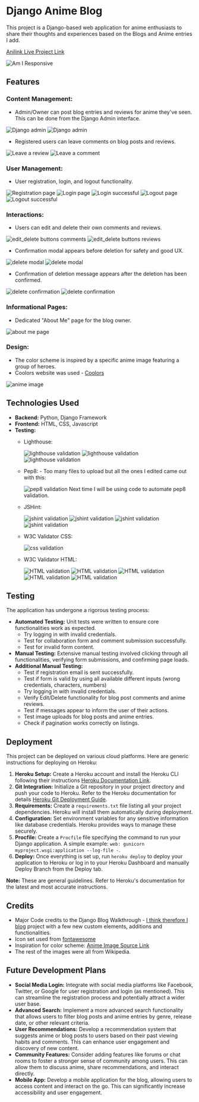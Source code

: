 # Django Anime Blog

This project is a Django-based web application for anime enthusiasts to share their thoughts and experiences based on the Blogs and Anime entries I add.

[Anilink Live Project Link](https://django-anime-blog-220e5f361309.herokuapp.com/)

![Am I Responsive](static/images/am_i_responsive.PNG)

## Features

### Content Management:
- Admin/Owner can post blog entries and reviews for anime they've seen. This can be done from the Django Admin interface.

![Django admin](static/images/django_admin_1.PNG)
![Django admin](static/images/django_admin_2.PNG)
- Registered users can leave comments on blog posts and reviews.

![Leave a review](static/images/leave_a_review.PNG)
![Leave a comment](static/images/leave_a_comment.PNG)

### User Management:
- User registration, login, and logout functionality.

![Registration page](static/images/register_page.PNG)
![Login page](static/images/login_page.PNG)
![Login successful](static/images/login_successful.PNG)
![Logout page](static/images/logout_attempt.PNG)
![Logout successful](static/images/logout_successful.PNG)

### Interactions:
- Users can edit and delete their own comments and reviews.

![edit_delete buttons comments](static/images/edit_delete_buttons_comments.PNG)
![edit_delete buttons reviews](static/images/edit_delete_buttons_reviews.PNG)

- Confirmation modal appears before deletion for safety and good UX.

![delete modal](static/images/delete_triggers_modal2.PNG) 
![delete modal](static/images/delete_triggers_modal.PNG)

- Confirmation of deletion message appears after the deletion has been confirmed.

![delete confirmation](static/images/delete_confirmation_msg.PNG)
![delete confirmation](static/images/delete_confirmation_msg2.PNG)

### Informational Pages:
- Dedicated "About Me" page for the blog owner.

![about me page](static/images/about_me_page.PNG)

### Design:
- The color scheme is inspired by a specific anime image featuring a group of heroes.
- Coolors website was used - [Coolors](https://coolors.co/f2c71e-ed071f-3638b4-35356f-34312a-075146-35ac9a)

![anime image](static/images/anime_default.jpg)

## Technologies Used

- **Backend:** Python, Django Framework
- **Frontend:** HTML, CSS, Javascript
- **Testing:** 
  - Lighthouse:

    ![lighthouse validation](static/images/lighthouse_about_me_page.PNG)
    ![lighthouse validation](static/images/lighthouse_home_page.PNG)
    ![lighthouse validation](static/images/lighthouse_reviews_page.PNG)

  - Pep8: - Too many files to upload but all the ones I edited came out with this:

    ![pep8 validation](static/images/python_validation_screenshot.PNG)
    Next time I will be using code to automate pep8 validation.

  - JSHint:

    ![jshint validation](static/images/jshint_validation.PNG) 
    ![jshint validation](static/images/jshint_validation2.PNG) 
    ![jshint validation](static/images/jshint_validation3.PNG) 
    ![jshint validation](static/images/jshint_validation4.PNG)

  - W3C Validator CSS:

    ![css validation](static/images/css_validation.PNG)

  - W3C Validator HTML:

    ![HTML validation](static/images/about_html_validation.PNG) 
    ![HTML validation](static/images/anime_detail_html_validation.PNG) 
    ![HTML validation](static/images/index_html_validation.PNG) 
    ![HTML validation](static/images/review_html_validation.PNG) 
    ![HTML validation](static/images/post_detail_html_validation.PNG)

## Testing

The application has undergone a rigorous testing process:

- **Automated Testing:** Unit tests were written to ensure core functionalities work as expected.
  - Try logging in with invalid credentials.
  - Test for collaboration form and comment submission successfully.
  - Test for invalid form content.
- **Manual Testing:** Extensive manual testing involved clicking through all functionalities, verifying form submissions, and confirming page loads.
- **Additional Manual Testing:**
  - Test if registration email is sent successfully.
  - Test if form is valid by using all available different inputs (wrong credentials, characters, numbers)
  - Try logging in with invalid credentials.
  - Verify Edit/Delete functionality for blog post comments and anime reviews.
  - Test if messages appear to inform the user of their actions.
  - Test image uploads for blog posts and anime entries.
  - Check if pagination works correctly on listings.

## Deployment

This project can be deployed on various cloud platforms. Here are generic instructions for deploying on Heroku:

1. **Heroku Setup:** Create a Heroku account and install the Heroku CLI following their instructions [Heroku Documentation Link](https://devcenter.heroku.com/).
2. **Git Integration:** Initialize a Git repository in your project directory and push your code to Heroku. Refer to the Heroku documentation for details [Heroku Git Deployment Guide](https://devcenter.heroku.com/articles/deploying-python).
3. **Requirements:** Create a `requirements.txt` file listing all your project dependencies. Heroku will install them automatically during deployment.
4. **Configuration:** Set environment variables for any sensitive information like database credentials. Heroku provides ways to manage these securely.
5. **Procfile:** Create a `Procfile` file specifying the command to run your Django application. A simple example: `web: gunicorn myproject.wsgi:application --log-file -`.
6. **Deploy:** Once everything is set up, run `heroku deploy` to deploy your application to Heroku or log in to your Heroku Dashboard and manually Deploy Branch from the Deploy tab.

**Note:** These are general guidelines. Refer to Heroku's documentation for the latest and most accurate instructions.

## Credits

- Major Code credits to the Django Blog Walkthrough - [I think therefore I blog](https://learn.codeinstitute.net/courses/course-v1:CodeInstitute+FSD101_WTS+2023_Q3/courseware/31f4d0db719b4ae38601295fa2151b5c/376093d8bf5a4b2abd2e47bdf47b82bf/) project with a few new custom elements, additions and functionalities.
- Icon set used from [fontawesome](https://fontawesome.com/icons)
- Inspiration for color scheme: [Anime Image Source Link](https://static.wikia.nocookie.net/58fcc31c-3722-4c09-8a0b-2a3662e2c58a/scale-to-width-down/800)
- The rest of the images were all from Wikipedia.

## Future Development Plans

- **Social Media Login:** Integrate with social media platforms like Facebook, Twitter, or Google for user registration and login (as mentioned). This can streamline the registration process and potentially attract a wider user base.
- **Advanced Search:** Implement a more advanced search functionality that allows users to filter blog posts and anime entries by genre, release date, or other relevant criteria.
- **User Recommendations:** Develop a recommendation system that suggests anime or blog posts to users based on their past viewing habits and comments. This can enhance user engagement and discovery of new content.
- **Community Features:** Consider adding features like forums or chat rooms to foster a stronger sense of community among users. This can allow them to discuss anime, share recommendations, and interact directly.
- **Mobile App:** Develop a mobile application for the blog, allowing users to access content and interact on the go. This can significantly increase accessibility and user engagement.
